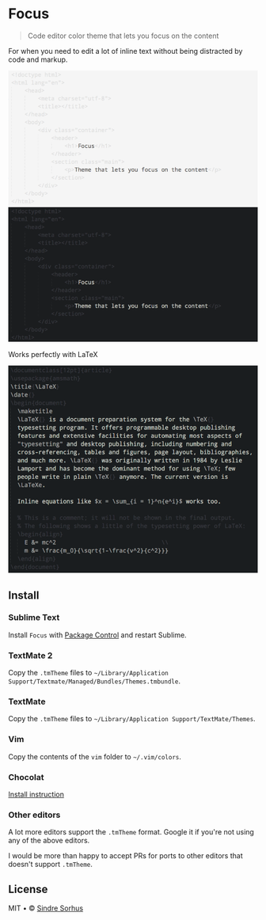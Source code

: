 # Focus

> Code editor color theme that lets you focus on the content

For when you need to edit a lot of inline text without being distracted by code and markup.

![Focus light](screenshot-light.png)
![Focus dark](screenshot-dark.png)

Works perfectly with LaTeX

![Focus dark LaTeX](screenshot-dark-latex.png)


## Install


### Sublime Text

Install `Focus` with [Package Control](https://sublime.wbond.net) and restart Sublime.


### TextMate 2

Copy the `.tmTheme` files to `~/Library/Application Support/Textmate/Managed/Bundles/Themes.tmbundle`.


### TextMate

Copy the `.tmTheme` files to `~/Library/Application Support/TextMate/Themes`.


### Vim

Copy the contents of the `vim` folder to `~/.vim/colors`.


### Chocolat

[Install instruction](http://chocolatapp.com/w/index.php?title=Install_Extras)


### Other editors

A lot more editors support the `.tmTheme` format. Google it if you're not using any of the above editors.

I would be more than happy to accept PRs for ports to other editors that doesn't support `.tmTheme`.


## License

MIT • © [Sindre Sorhus](http://sindresorhus.com)
